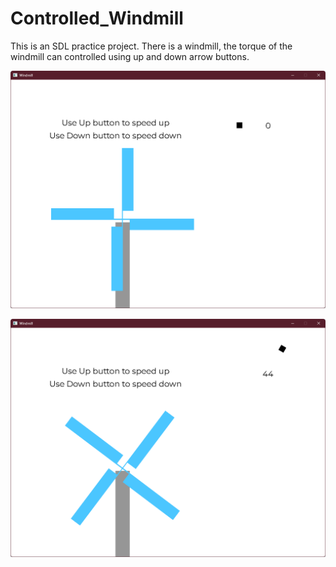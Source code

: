 # Controlled_Windmill

This is an SDL practice project. There is a windmill, the torque of the windmill can controlled using up and down arrow buttons.

![1](screenshots/1.png)

![2](screenshots/2.png)
